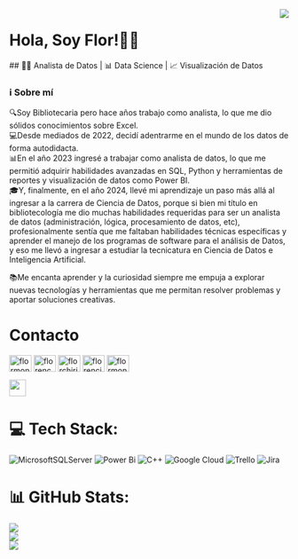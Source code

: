 <img align='right' src='https://media.licdn.com/dms/image/D4D16AQEZFKVrAbVB8A/profile-displaybackgroundimage-shrink_350_1400/0/1712249505084?e=1723680000&v=beta&t=pCTTTbkRvllFT0QtandaNqTAH07V3CRh74IF_8pynTE'>

<h1> Hola, Soy Flor!👩‍💻 </h1>
 ## 👨‍💻 Analista de Datos | 📊 Data Science | 📈 Visualización de Datos

### ℹ️ Sobre mí 

🔍Soy Bibliotecaria pero hace años trabajo como analista, lo que me dio sólidos conocimientos sobre Excel.  
💻Desde mediados de 2022, decidí adentrarme en el mundo de los datos de forma autodidacta.  
📊En el año 2023 ingresé a trabajar como analista de datos, lo que me permitió adquirir habilidades avanzadas en SQL, Python y herramientas de reportes y visualización de datos como Power BI.  
🎓Y, finalmente, en el año 2024, llevé mi aprendizaje un paso más allá al ingresar a la carrera de Ciencia de Datos, porque si bien mi título en bibliotecología me dio muchas habilidades requeridas para ser un analista de datos (administración, lógica, procesamiento de datos, etc), profesionalmente sentía que me faltaban habilidades técnicas específicas y aprender el manejo de los programas de software para el análisis de Datos, y eso me llevó a ingresar a estudiar la tecnicatura en Ciencia de Datos e Inteligencia Artificial.  

📚Me encanta aprender y la curiosidad siempre me empuja a explorar nuevas tecnologías y herramientas que me permitan resolver problemas y aportar soluciones creativas. 
 



# Contacto 
<p align="left">
<a href="https://codepen.io/flormonroe" target="blank"><img align="center" src="https://raw.githubusercontent.com/rahuldkjain/github-profile-readme-generator/master/src/images/icons/Social/codepen.svg" alt="flormonroe" height="30" width="40" /></a>
<a href="https://dev.to/florencemon" target="blank"><img align="center" src="https://raw.githubusercontent.com/rahuldkjain/github-profile-readme-generator/master/src/images/icons/Social/devto.svg" alt="florencemon" height="30" width="40" /></a>
<a href="https://twitter.com/florchirino22" target="blank"><img align="center" src="https://raw.githubusercontent.com/rahuldkjain/github-profile-readme-generator/master/src/images/icons/Social/twitter.svg" alt="florchirino22" height="30" width="40" /></a>
<a href="www.linkedin.com/in/florencia-chirino" target="blank"><img align="center" src="https://raw.githubusercontent.com/rahuldkjain/github-profile-readme-generator/master/src/images/icons/Social/linked-in-alt.svg" alt="florencia.chirino" height="30" width="40" /></a>
<a href="https://discord.gg/flormonroe" target="blank"><img align="center" src="https://raw.githubusercontent.com/rahuldkjain/github-profile-readme-generator/master/src/images/icons/Social/discord.svg" alt="flormonroe" height="30" width="40" /></a>
</p>

<img src="https://media.giphy.com/media/WUlplcMpOCEmTGBtBW/giphy.gif" width="30">

# 💻 Tech Stack:
![MicrosoftSQLServer](https://img.shields.io/badge/Microsoft%20SQL%20Server-CC2927?style=for-the-badge&logo=microsoft%20sql%20server&logoColor=white) ![Power Bi](https://img.shields.io/badge/power_bi-F2C811?style=for-the-badge&logo=powerbi&logoColor=black) ![C++](https://img.shields.io/badge/c++-%2300599C.svg?style=for-the-badge&logo=c%2B%2B&logoColor=white) ![Google Cloud](https://img.shields.io/badge/GoogleCloud-%234285F4.svg?style=for-the-badge&logo=google-cloud&logoColor=white) ![Trello](https://img.shields.io/badge/Trello-%23026AA7.svg?style=for-the-badge&logo=Trello&logoColor=white) ![Jira](https://img.shields.io/badge/jira-%230A0FFF.svg?style=for-the-badge&logo=jira&logoColor=white)
# 📊 GitHub Stats:
![](https://github-readme-stats.vercel.app/api?username=florencemon&theme=dark&hide_border=false&include_all_commits=false&count_private=false)<br/>
![](https://github-readme-streak-stats.herokuapp.com/?user=florencemon&theme=dark&hide_border=false)<br/>
![](https://github-readme-stats.vercel.app/api/top-langs/?username=florencemon&theme=dark&hide_border=false&include_all_commits=false&count_private=false&layout=compact)
 
